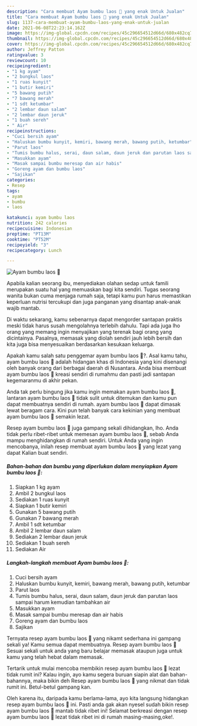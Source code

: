 ```yaml
---
description: "Cara membuat Ayam bumbu laos 🐔 yang enak Untuk Jualan"
title: "Cara membuat Ayam bumbu laos 🐔 yang enak Untuk Jualan"
slug: 1137-cara-membuat-ayam-bumbu-laos-yang-enak-untuk-jualan
date: 2021-06-08T22:23:14.162Z
image: https://img-global.cpcdn.com/recipes/45c296654512d66d/680x482cq70/ayam-bumbu-laos-🐔-foto-resep-utama.jpg
thumbnail: https://img-global.cpcdn.com/recipes/45c296654512d66d/680x482cq70/ayam-bumbu-laos-🐔-foto-resep-utama.jpg
cover: https://img-global.cpcdn.com/recipes/45c296654512d66d/680x482cq70/ayam-bumbu-laos-🐔-foto-resep-utama.jpg
author: Jeffrey Patton
ratingvalue: 3
reviewcount: 10
recipeingredient:
- "1 kg ayam"
- "2 bungkul laos"
- "1 ruas kunyit"
- "1 butir kemiri"
- "5 bawang putih"
- "7 bawang merah"
- "1 sdt ketumbar"
- "2 lembar daun salam"
- "2 lembar daun jeruk"
- "1 buah sereh"
- " Air"
recipeinstructions:
- "Cuci bersih ayam"
- "Haluskan bumbu kunyit, kemiri, bawang merah, bawang putih, ketumbar"
- "Parut laos"
- "Tumis bumbu halus, serai, daun salam, daun jeruk dan parutan laos sampai harum kemudian tambahkan air"
- "Masukkan ayam"
- "Masak sampai bumbu meresap dan air habis"
- "Goreng ayam dan bumbu laos"
- "Sajikan"
categories:
- Resep
tags:
- ayam
- bumbu
- laos

katakunci: ayam bumbu laos 
nutrition: 242 calories
recipecuisine: Indonesian
preptime: "PT13M"
cooktime: "PT52M"
recipeyield: "3"
recipecategory: Lunch

---
```



![Ayam bumbu laos 🐔](https://img-global.cpcdn.com/recipes/45c296654512d66d/680x482cq70/ayam-bumbu-laos-🐔-foto-resep-utama.jpg)

Apabila kalian seorang ibu, menyediakan olahan sedap untuk famili merupakan suatu hal yang memuaskan bagi kita sendiri. Tugas seorang  wanita bukan cuma menjaga rumah saja, tetapi kamu pun harus memastikan keperluan nutrisi tercukupi dan juga panganan yang disantap anak-anak wajib mantab.

Di waktu  sekarang, kamu sebenarnya dapat mengorder santapan praktis meski tidak harus susah mengolahnya terlebih dahulu. Tapi ada juga lho orang yang memang ingin menyajikan yang terenak bagi orang yang dicintainya. Pasalnya, memasak yang diolah sendiri jauh lebih bersih dan kita juga bisa menyesuaikan berdasarkan kesukaan keluarga. 



Apakah kamu salah satu penggemar ayam bumbu laos 🐔?. Asal kamu tahu, ayam bumbu laos 🐔 adalah hidangan khas di Indonesia yang kini disenangi oleh banyak orang dari berbagai daerah di Nusantara. Anda bisa membuat ayam bumbu laos 🐔 kreasi sendiri di rumahmu dan pasti jadi santapan kegemaranmu di akhir pekan.

Anda tak perlu bingung jika kamu ingin memakan ayam bumbu laos 🐔, lantaran ayam bumbu laos 🐔 tidak sulit untuk ditemukan dan kamu pun dapat membuatnya sendiri di rumah. ayam bumbu laos 🐔 dapat dimasak lewat beragam cara. Kini pun telah banyak cara kekinian yang membuat ayam bumbu laos 🐔 semakin lezat.

Resep ayam bumbu laos 🐔 juga gampang sekali dihidangkan, lho. Anda tidak perlu ribet-ribet untuk memesan ayam bumbu laos 🐔, sebab Anda mampu menghidangkan di rumah sendiri. Untuk Anda yang ingin mencobanya, inilah resep membuat ayam bumbu laos 🐔 yang lezat yang dapat Kalian buat sendiri.

<!--inarticleads1-->

##### Bahan-bahan dan bumbu yang diperlukan dalam menyiapkan Ayam bumbu laos 🐔:

1. Siapkan 1 kg ayam
1. Ambil 2 bungkul laos
1. Sediakan 1 ruas kunyit
1. Siapkan 1 butir kemiri
1. Gunakan 5 bawang putih
1. Gunakan 7 bawang merah
1. Ambil 1 sdt ketumbar
1. Ambil 2 lembar daun salam
1. Sediakan 2 lembar daun jeruk
1. Sediakan 1 buah sereh
1. Sediakan  Air




<!--inarticleads2-->

##### Langkah-langkah membuat Ayam bumbu laos 🐔:

1. Cuci bersih ayam
1. Haluskan bumbu kunyit, kemiri, bawang merah, bawang putih, ketumbar
1. Parut laos
1. Tumis bumbu halus, serai, daun salam, daun jeruk dan parutan laos sampai harum kemudian tambahkan air
1. Masukkan ayam
1. Masak sampai bumbu meresap dan air habis
1. Goreng ayam dan bumbu laos
1. Sajikan




Ternyata resep ayam bumbu laos 🐔 yang nikamt sederhana ini gampang sekali ya! Kamu semua dapat membuatnya. Resep ayam bumbu laos 🐔 Sesuai sekali untuk anda yang baru belajar memasak ataupun juga untuk kamu yang telah hebat dalam memasak.

Tertarik untuk mulai mencoba membikin resep ayam bumbu laos 🐔 lezat tidak rumit ini? Kalau ingin, ayo kamu segera buruan siapin alat dan bahan-bahannya, maka bikin deh Resep ayam bumbu laos 🐔 yang nikmat dan tidak rumit ini. Betul-betul gampang kan. 

Oleh karena itu, daripada kamu berlama-lama, ayo kita langsung hidangkan resep ayam bumbu laos 🐔 ini. Pasti anda gak akan nyesel sudah bikin resep ayam bumbu laos 🐔 mantab tidak ribet ini! Selamat berkreasi dengan resep ayam bumbu laos 🐔 lezat tidak ribet ini di rumah masing-masing,oke!.


